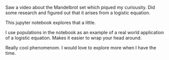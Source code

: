 Saw a video about the Mandelbrot set which piqued my curiousity.  Did some research and figured out that it arises from a logistic equation.  

This jupyter notebook explores that a little.  

I use populations in the notebook as an example of a real world application of a logistic equation.  Makes it easier to wrap your head around.

Really cool phenomenom.  I would love to explore more when I have the time.
